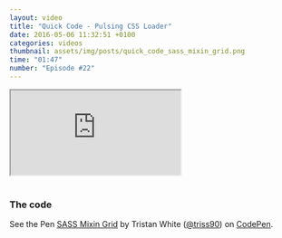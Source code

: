 ```yaml
---
layout: video
title: "Quick Code - Pulsing CSS Loader"
date: 2016-05-06 11:32:51 +0100
categories: videos
thumbnail: assets/img/posts/quick_code_sass_mixin_grid.png
time: "01:47"
number: "Episode #22"
---
```


<div class="responsive-video">
   <iframe src="https://www.youtube.com/embed/mdDMuE3VXbw"></iframe>
</div>

<br>

### The code

<p data-height="450" data-theme-id="16012" data-slug-hash="LpozKX" data-default-tab="result" data-user="triss90" data-embed-version="2" class="codepen">See the Pen <a href="http://codepen.io/triss90/pen/LpozKX/">SASS Mixin Grid</a> by Tristan  White (<a href="http://codepen.io/triss90">@triss90</a>) on <a href="http://codepen.io">CodePen</a>.</p>
<script async src="//assets.codepen.io/assets/embed/ei.js"></script>
